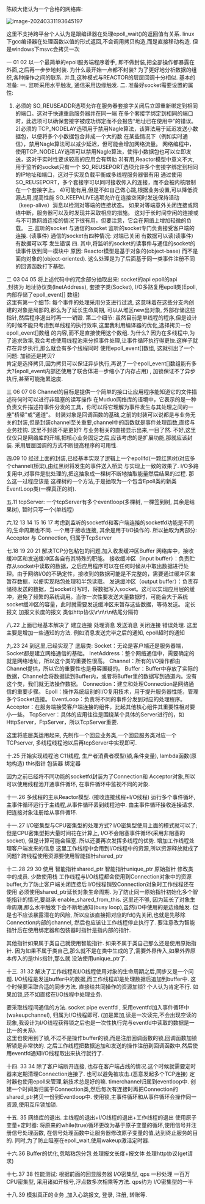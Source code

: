 陈硕大佬认为一个合格的网络库:

![image-20240331193645197](C:\Users\Administrator\AppData\Roaming\Typora\typora-user-images\image-20240331193645197.png)

这里不支持跨平台个人认为是跟编译器在处理epoll_wait()的返回值有关系. linux
下gcc编译器在处理函数以值的形式返回,不会调用拷贝构造,而是直接移动构造.  但是windows下msvc会拷贝一次


一  01 02
以一个最简单的epoll服务端程序着手, 即不做封装,把全部操作都暴露在外面,之后再一步步地封装.
为什么最开始一点都不封装?  为了更好地分析数据的组织,各种操作之间的联系.
并且,这种模式与REACTOR的层层回调十分相似.
基本的准备:
一. 监听采用水平触发, 通信采用边缘触发.
二. 准备好socket需要设置的属性:
  1) 必须的
 SO_REUSEADDR选项允许在服务器套接字关闭后立即重新绑定到相同的端口。这对于快速重启服务器并在同一端
 在多个套接字绑定到相同的端口时，此选项可以确保套接字被成功绑定而不会报告“地址已在使用中”的错误。
  2)必须的
 TCP_NODELAY选项用于禁用Nagle算法，该算法用于延迟发送小数据包，以便将多个小数据包合并成一个大的数
 在某些情况下（例如实时通信），禁用Nagle算法可以减少延迟，但可能会增加网络流量。
网络编程中，使用TCP_NODELAY选项可以禁用Nagle算法，使得小数据包也可以立即发送，这对于实时性要求较高的应用会有帮助
  3)有用,Reactor模型中意义不大,用于监听的socket只有一个
  SO_REUSEPORT选项允许多个套接字绑定到相同的IP地址和端口，这对于实现负载平衡或多线程服务器很有用
  通过使用SO_REUSEPORT，多个套接字可以同时接收传入的连接，而不会被内核限制在一个套接字上。
  4)可能有用,但是不如自己做心跳,根据业务设置,可以降低资源占用,提高性能
  SO_KEEPALIVE选项允许在连接空闲时发送保持活动（keep-alive）消息以检测对等端的连接状态。
  如果对等端意外关闭连接或网络中断，服务器可以及时发现并采取相应的措施。
  这对于长时间空闲的连接或与不可靠网络连接的情况下很有用，但要注意，它会在网络上增加轻微的负载。
三.监听的socket  与通信的socket
监听的socket专门负责接受客户端的连接.  (读事件)
通信的socket有四种情况:     对端已关闭   有数据可以读(读事件)   有数据可以写   发生错误
四.
其中,将监听的socket的读事件与通信的socket的读事件放到同一模块中
原因:  Reactor模型是基于对象的(object-base)  而不是面向对象的(object-oriented).  这么处理是为了后面基于同一类事件注册不同的回调函数打下基础.

二 03 04 05
将上述代码中的冗余部分抽取出来:  socket的api     epoll的api     
,封装为  地址协议类(InetAddress), 套接字类(Socket), I/O多路复用epoll类(Epoll, 内部存储了epoll_event[] 数组)  
这里有第一个细节: 每个事件的处理采用分支进行过滤, 这意味着在这些分支内创建的对象是局部的,那么为了延长生命周期,
	可以从堆区new出对象, 外部存储这些指针,然后程序退出时再一一销毁.
第二个细节:  虽然目前是单线程的程序,但是设计的时候不能只考虑到单线程的执行效率,这里我利用编译器的优化,选择拷贝一份epoll_event[]数组
的内容,而不是直接使用这个数组.
 为什么? 因为在多线程中,为了追求效率,我会考虑使用线程池来分担事件处理,让事件循环执行得更快.这样子就存在异步执行,那么就会有多个线程同时
使用epoll_event[]数组, 这就引出了一个问题: 加锁还是拷贝?  
肯定是选择拷贝,因为拷贝可以保证异步执行,再说了一个epoll_event[]数组能有多大?(epoll_event内部还使用了联合体进一步缩小了内存占用)
, 加锁保证不了异步执行,甚至可能拖累速度.

三 06 07  08
Channel的目标是提供一个简单的接口让应用程序能知道它的文件描述符何时可以进行非阻塞的读写操作
在Muduo网络库的语境中，它表示的是一种负责文件描述符事件分发的工具，你可以将它理解为事件发生与其处理之间的一座"桥梁"或"通道"。
封装对象是回调函数的基础,之前的封装可以说都是与业务无关的封装,但是封装channel至关重要,channel中的函数就是事件处理函数,直接与业务挂钩.
这里不封装不是更好? 与业务相关的直接显示出来,一目了然. 
不好,这里仅仅只是网络库的开端,把核心业务固定之后,应该考虑的是扩展功能,那就应该封装.  采用层层回调的方式不断提高程序的可用性.

四.09 10
经过上面的封装,已经基本实现了逻辑上一个epollfd(一颗红黑树)对应多个channel(桥梁),由红黑树将发生的事件送入桥梁
与实现上一致的效果了.   I/O多路复用中,对事件是批处理的,把这抽象成一棵树不断地抽取能量然后结果的过程.  那么这一过程应该是
这棵树的一个方法,于是抽取为一个包含Epoll类的新类EventLoop类(一棵真正的树).

五.11
tcpServer: 一个tcpServer有多个eventloop(多棵树, 一棵签到树, 其余是结果树), 暂时只写一个(单线程)

六.12 13 14 15 16 17 
考虑到监听的socketfd和客户端连接的socketfd功能是不同的,生命周期也不同.
一个用于接收连接, 其余是用于I/O操作的.
所以抽取为两部分: Acceptor 与 Connection, 归属于TcpServer

七.18 19 20 21 
解决TCP分包粘包的问题,加入收发缓冲区Buffer
网络库中，接收缓冲区和发送缓冲区各自有其特殊的职能。
接收缓冲区（input buffer）：负责贮存从socket中读取的数据，之后应用程序可以在任何时候从中取出数据进行处理。由于网络I/O的不确定性，接收到的数据可能是不完整的，需要通过缓冲区来暂存数据，以便实现粘包处理和半包读取。
发送缓冲区（output buffer）：负责存储待发送的数据，当socket可写时，将数据写入socket。这可以实现应用层的缓冲，避免了频繁的系统调用。当你一次性要发送大量数据时，可能会大于系统socket缓冲区的容量，此时就需要发送缓冲区来暂存这些数据，等待发送。
定长报文  加报文长度的报文   类似http协议\r\n\r\n结尾分隔符

八.22
上面已经基本解决了 建立连接   处理消息  发送消息  关闭连接  错误处理.
这里主要是增加一些通知的方法. 例如消息发送完毕之后的通知, epoll超时的通知  

九.23  24
到这里,已经实现了 底层类:
Socket：无论是客户端还是服务器端，Socket都是建立网络通信的基础。
InetAddress：整个网络通信中，需要确定的就是网络地址，所以这个类的重要性很高。
Channel：所有的I/O操作都由Channel提供，所以它的重要性也是毋容置疑的。
Buffer：Buffer中存放了实际的数据，Channel会将数据读到Buffer内，或者将Buffer里的数据写到通道内。没有这个类，我们就无法操作数据。
Connection：建立和处理Connection是网络通信的重要步骤。
Epoll：操作系统级别的I/O复用技术，用于提升服务器性能，管理多个Socket连接。
EventLoop：负责将不同的事件分发到对应的处理程序。
Acceptor：在服务端接受客户端连接的组件，比起其他核心组件其重要性相对要小一些。
TcpServer：具体的应用往往是围绕某个具体的Server进行的，如HttpServer，FtpServer，所以TcpServer重要.

这里将底层类运用起来, 先制作一个回显业务类,一个回显服务类对应一个TCPserver, 多线程线程池以后再tcpServer中实现即可.

十.25
开始实现线程池  C11线程, 生产者消费者模型(锁,条件变量), lambda函数(原地构造) this指针
		包装器  绑定器  

因为之前已经将不同功能的socketfd封装为了Connection和 Acceptor对象,所以可以使用线程池开通事件循环,
在事件循环中监视不同的对象.

十一.26
多线程的主从Reactor模型. (接收连接线程+I/O线程)
运行多个事件循环, 主事件循环运行于主线程,从事件循环丢到线程池中.
由主事件循环接收连接请求, 把连接对象注册给从事件循环.

十一.27
I/O密集型与CPU密集型的处理方式?
I/O密集型使用上面的模式就可以了;
但是CPU密集型把大量时间花在计算上,
I/O不会阻塞事件循环(采用非阻塞的socket), 但是计算可能会阻塞. 
所以还要再次发挥多线程的优势. 增加工作线程处理客户端发来的信息
这里工作线程中会用到I/O线程中的资源,所以资源释放就成了问题?  跨线程使用资源要使用智能指针shared_ptr

十二.28 29  30
使用  智能指针shared_ptr    智能指针unique_ptr    原始指针 修改类中的成员.  少数使用栈
工作线程与I/O线程都会使用到Connection对象中的资源buffer,为了防止客户端关闭连接后
I/O线程销毁Connection对象时工作线程还在使用
 必须使用shared_ptr延长对象生命周期.
为了防止同一原始指针初始化多个智能指针的情况,要继承 enable_shared_from_this.
这里还不够, 因为延长了对象生命周期,那么水平触发下会不断地通知(busy loop),虽然I/O中使用的是边缘触发.
但是也不应该暴露潜在的风险, 所以应该直接把对应的fd()先关闭,也就是先移除Connection内部的channel,  然后也应该让工作线程停止执行了.
要注意改为智能指针后在使用绑定器和包装器时指针是指内部的指针.

其他指针如果属于类自己就使用智能指针.
如果不属于类自己那么还是使用原始指针.
因为如果不属于类自己,那么就不是在类中生成的了,需要外界传入,如果外界原本传入的是this指针,那么就
没法使用unique_ptr了.

十三. 31  32 
解决了工作线程和I/O线程使用对象的生命周期之后,同步又是一个问题.
I/O线程是发送buffer中的数据,而工作线程却是处理数据后追加到buffer中. 这个时候要采取合适的同步方法.
直接给共同操作的资源加锁? 个人认为肯定不行. 如果加锁,还不如直接在I/O线程中处理业务.

要采取线程间通信的方法. socket  pipe eventfd ,
采用eventfd加入事件循环中(wakeupchannel), 归属为I/O线程即可.
(加是累加,读是一次读完,不会出现空读的现象,我设计为I/O线程获得锁之后也是一次性执行完与eventfd中读取的数据是一比一的关系).  
这里也使用到了锁,不过不是操作buffer的锁,而是注册回调函数的锁,回调函数加锁解锁是非常快的.
之后工作线程把数据追加和发送的操作注册到回调函数中,然后使用eventfd通知I/O线程取出来执行就行了.

十四. 33 34
除了客户端断开连接, 也存在客户端占线的情况.这个时候就需要定时器来定期清理Connection连接了.
也可以避免被攻击.(恶意发起多个TCP连接)
定时器也使用epoll来管理,新技术总是好的嘛. timerchannel归属到eventloop中.
创建一个时间类归属于Connection类,然后每次有连接时再把Connection的shared_ptr拷贝一份到Eventloop中.
使用锁,主事件循环和从事件循环会操作同一资源,使用互斥锁加锁.

十五. 35
网络库的退出.
主线程的退出+I/O线程的退出+工作线程的退出
使用原子变量+定时器:
将原来的while(true)循环更改为基于原子变量的循环,使用信号并注册信号处理函数, 在信号处理函数中让服务器修改原子变量的值,达到终止服务的目的.
同时,为了防止阻塞在epoll_wait,使用wakeup激活定时器.

十六.36
Buffer的优化,忽略粘包分包    处理报文长度+报文体   处理http协议(get请求)

十七.37 38
性能测试: 根据前面的回显服务器
I/O密集型, qps 一秒处理 一百万
CPU密集型, 采用诸如开根号,浮点数多次相乘等方法.  qps约为 I/O密集型的一半

十八.39
模拟真正的业务
,加入心跳报文, 登录, 注册, 转账等.